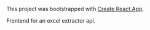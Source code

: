 This project was bootstrapped with [Create React App](https://github.com/facebook/create-react-app).

Frontend for an excel extractor api.
